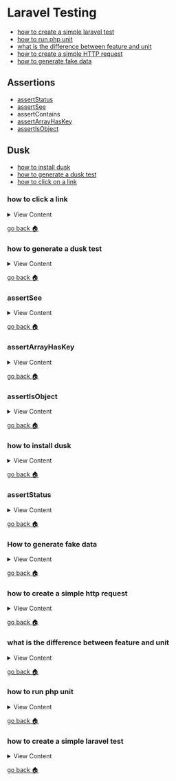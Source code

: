 # Laravel Testing

- [how to create a simple laravel test][simple-test]
- [how to run php unit][run-unit]
- [what is the difference between feature and unit][fet-unit]
- [how to create a simple HTTP request][http-req]
- [how to generate fake data][gen-data]

## Assertions
- [assertStatus][a-status]
- [assertSee][a-see]
- assertContains
- [assertArrayHasKey][a-arr-key]
- [assertIsObject][a-obj]

## Dusk
- [how to install dusk][inst-dusk]
- [how to generate a dusk test][gen-dusk]
- [how to click on a link][click-dusk]

[click-dusk]:#how-to-click-on-a-link
[gen-dusk]:#how-to-generate-a-dusk-test
[a-arr-key]:#assertArrayHasKey
[a-see]:#assertSee
[a-obj]:#assertIsObject
[inst-dusk]:#how-to-install-dusk
[a-status]:#assertstatus
[gen-data]:#how-to-generate-fake-data
[http-req]:#how-to-create-a-simple-http-request
[fet-unit]:#what-is-the-difference-between-feature-and-unit
[run-unit]:#how-to-run-php-unit
[simple-test]:#how-to-create-a-simple-laravel-test
[home]:#laravel-testing

### how to click a link

<details>
<summary>
View Content
</summary>


**In LoginTest**

```php


namespace Tests\Browser;

use Tests\DuskTestCase;
use Laravel\Dusk\Browser;
use Illuminate\Foundation\Testing\DatabaseMigrations;

class LoginTest extends DuskTestCase
{
    /**
     * A Dusk test example.
     *
     * @return void
     */
    public function testExample()
    {
        $this->browse(function (Browser $browser) {
            $browser->visit('/')//visits the home page
                    ->clickLink('sign up')// clicks on a link that says sign up
                    ->assertSee("Username");// and checks if there is text that says Username
        });
    }
}
```
**In Homepage**

```html
...
<header class="bg-dark d-flex justify-content-center">
  <nav class="nav">
  <li class="nav-item">
    <a class="nav-link active" href="/">home</a>
  </li>
  <li class="nav-item">
    <a class="nav-link active" href="#">login</a>
  </li>
  <li class="nav-item">
    <a class="nav-link active" href="/signup">sign up</a> <!-- dusk will find the link and click on it -->
  </li>
  <li class="nav-item">
    <a class="nav-link" href="#">facilities</a>
  </li>
  <li class="nav-item">
    <a class="nav-link" href="#">help</a>
  </li>
</ul>
</header>
...
```

**In Signup Page**

```html
@extends('layout')

@section("main")
  <section class="container">
    <form class="" action="" method="post">
      <div class="form-group row flex-column">
        <label for="">Username</label> <!-- this is the Username that dusk sees   -->
        <input  class="form-control col-4" type="text" name="username" value="">
      </div>
      <div class="form-group row flex-column">
        <label for="">Password</label>
        <input  class="form-control col-4" type="text" name="password" value="">
      </div>
      <div class="form-group row flex-column">
        <label for="">Email</label>
        <input  class="form-control col-4" type="email" name="email" value="">
      </div>
      <div class="form-group row">
        <input  class="btn btn-primary" type="submit" name="submit" value="Submit">
      </div>
</form>
  </section>
@stop

```

</details>

[go back :house:][home]



### how to generate a dusk test

<details>
<summary>
View Content
</summary>


```
php artisan make:dusk  LoginTest
```

</details>

[go back :house:][home]


### assertSee

<details>
<summary>
View Content
</summary>

**reference**
- [laravel](https://laravel.com/docs/5.8/http-tests#assert-see)

**In ProductTest**

```php

namespace Tests\Unit;

use Tests\TestCase;
use Illuminate\Foundation\Testing\WithFaker;
use Illuminate\Foundation\Testing\RefreshDatabase;

class ProductTest extends TestCase
{
    /**
     * A basic test example.
     *
     * @return void
     */
    public function testKey()
    {
       $response = $this->get("/products/1");
       $this->assertArrayHasKey("id",$response); //returns true if id is a key value
    }
}
```

**In ProductController**

```php
public function show($id)
{
    $soda = Soda::find($id);


  return view('single-product',["soda" => $soda]);
}


```

**In view**

```php
@extends('layouts.default')
@section('main')
Product number: {{$soda->id}}
<p>Name: {{$soda->name}}</p>
<p>Company: {{$soda->company}}</p>
<p>Ounces: {{$soda->ounces}}</p>
<p>Price: {{$soda->price}}</p>

@stop

```

</details>

[go back :house:][home]


### assertArrayHasKey

<details>
<summary>
View Content
</summary>

**reference**
- [phpunit](https://phpunit.readthedocs.io/en/8.2/assertions.html#assertarrayhaskey)


**In ProductTest**

```
<?php

namespace Tests\Unit;

use Tests\TestCase;
use Illuminate\Foundation\Testing\WithFaker;
use Illuminate\Foundation\Testing\RefreshDatabase;

class ProductTest extends TestCase
{
    /**
     * A basic test example.
     *
     * @return void
     */
    public function testKey()
    {
       $response = $this->get("/products/1");
       $this->assertArrayHasKey("id",$response); //returns true if id is a key value
    }
}

```
**In ProductController**

```
public function show($id)
{
    $soda = Soda::find($id)->toArray(); // transforms data into an associative array

   echo $soda;
}

```

</details>

[go back :house:][home]


### assertIsObject

<details>
<summary>
View Content
</summary>

**reference**
- [phpunit](https://phpunit.readthedocs.io/en/8.2/assertions.html#assertisobject)

If you are just checking information and echoing out the information
in an object **assertIsObject** this is the best way to check if it is an object

**In ProductTest**

```
<?php

namespace Tests\Unit;

use Tests\TestCase;
use Illuminate\Foundation\Testing\WithFaker;
use Illuminate\Foundation\Testing\RefreshDatabase;

class ProductTest extends TestCase
{
    /**
     * A basic test example.
     *
     * @return void
     */
    public function testExample()
    {
       $response = $this->get("/products/1");

       $this->assertIsObject($response); // this will return true
       $response->assertSee('"id"'); // this will return false even though id is within the object
    }
}



```


**In the controller**

```
<?php

namespace App\Http\Controllers;

use Illuminate\Http\Request;
use App\Soda as Soda;

class ProductController extends Controller
{
    /**
     * Display a listing of the resource.
     *
     * @return \Illuminate\Http\Response
     */
     public function show($id)
     {
         $soda = Soda::find($id);

       echo $soda; // outputs the object
     }
}
```

**In routes**

```

Route::prefix("products")->group(function(){
  Route::get('/', "ProductController@index");
  Route::get('{id}', "ProductController@show");// grabs the id of the product
});

```




</details>

[go back :house:][home]


### how to install dusk

<details>
<summary>
View Content
</summary>

**reference**
- [laravel](https://laravel.com/docs/5.6/dusk)

**This is how you install laravel dusk in laravel 5.6**

1. Install `laravel/dusk`

```
composer require --dev laravel/dusk:"^4.0"
```

2. Then install dusk with php artisan

```
php artisan dusk:install
```

3. Now, this version of dusk will only work in chrome that has the version 70-73.
So if you have a chrome version higher than that, then you have to uninstall  chrome.
So in the start menu type in "chrome", and right-click the icon to uninstall it.

4. After chrome is uninstalled, go to this [link](https://www.slimjet.com/chrome/google-chrome-old-version.php) and install a version of chrome between 70-73

5. After that chrome version installed, add this into the terminal

```
php artisan dusk
```

6. Hopefully, the test will pass

</details>

[go back :house:][home]

### assertStatus

<details>
<summary>
View Content
</summary>

**reference**
- [laravel](https://laravel.com/docs/5.8/http-tests#assert-status)


```
$response->assertStatus($code);
```

</details>

[go back :house:][home]


### How to generate fake data


<details>
<summary>
View Content
</summary>


1. create a factory model, also make sure that you have the database
and model created

```
php artisan make:factory Article
```

2. If you have not created a model or the table then type the command in


```

php artisan make:model  Article -m  // this creates the model and the migration table

```


3. In `databases/migrations` find the migrations table and edit it to your liking

```
<?php

use Illuminate\Support\Facades\Schema;
use Illuminate\Database\Schema\Blueprint;
use Illuminate\Database\Migrations\Migration;

class CreateSodasTable extends Migration
{
    /**
     * Run the migrations.
     *
     * @return void
     */
    public function up()
    {
        Schema::create('articles', function (Blueprint $table) {
            $table->increments('id');
            $table->string("title", "50");
            $table->text("content");
            $table->integer("author_id");
            $table->timestamps();
        });
    }

    /**
     * Reverse the migrations.
     *
     * @return void
     */
    public function down()
    {
        Schema::dropIfExists('articles');
    }
}


```

4. Migrate the table

```
 php artisan migrate
```

5. then go to `databases\factories\Article.php`, and add the faker property

```
<?php

use Faker\Generator as Faker;
use App\Article;

$factory->define(Article::class, function (Faker $faker) {
     return [
        'title' => $faker->title,
        'content' => $faker->paragraph,
        'author_id' => $faker->randomDigit
    ];
});
```

6. then go to `databases\seeds\DatabaseSeeder.php` and add the code to the
method

```
<?php

use Illuminate\Database\Seeder;
use App\Article;

class DatabaseSeeder extends Seeder
{
    /**
     * Run the database seeds.
     *
     * @return void
     */
    public function run()
    {
        // $this->call(UsersTableSeeder::class);
        factory(Article::class,1000)->create();
    }
}

```

7. finally, seed the data

```
php artisan db:seed

```

8. And that will create the rows of data

</details>

[go back :house:][home]

### how to create a simple http request

<details>
<summary>
View Content
</summary>



```php
namespace Tests\Feature;

use Tests\TestCase;
use Illuminate\Foundation\Testing\WithFaker;
use Illuminate\Foundation\Testing\RefreshDatabase;

class userTest extends TestCase
{
    /**
     * A basic test example.
     *
     * @return void
     */
    public function testHomepage()
    {
        $response = $this->get("/");

        $response->assertStatus(200);
}

```

</details>

[go back :house:][home]


### what is the difference between feature and unit

<details>
<summary>
View Content
</summary>

**reference**
- [How to write tests for Laravel applications](https://blog.pusher.com/tests-laravel-applications/)

**Unit Testing:** Unit testing focuses on testing the functionality of a little part of your application like a handful of methods or a class.

**Feature Testing:** Tests that an entire feature actually works. At this point, you can test many classes and methods, or an entire package depending on how your application is structured.

</details>

[go back :house:][home]



### how to run php unit

<details>
<summary>
View Content
</summary>

```
./vendor/bin/phpunit
```

</details>

[go back :house:][home]



### how to create a simple laravel test

<details>
<summary>
View Content
</summary>

**reference**
- [laravel](https://laravel.com/docs/5.8/testing)

1. Create a name for a test in the terminal

```
// Create a test in the Feature directory...
php artisan make:test UserTest


```

2. In `tests/Feature` you should find your test file and if you open it will look
like this

```php


namespace Tests\Unit;

use Tests\TestCase;
use Illuminate\Foundation\Testing\RefreshDatabase;

class ExampleTest extends TestCase
{
    /**
     * A basic test example.
     *
     * @return void
     */
    public function testBasicTest()
    {
        $this->assertTrue(true);
    }
}
```

3. To run the test you created, simply add this in the terminal

```
./vendor/bin/phpunit

```

4. This will run the tests and tell you if the number of tests have succeeded or failed


</details>

[go back :house:][home]
